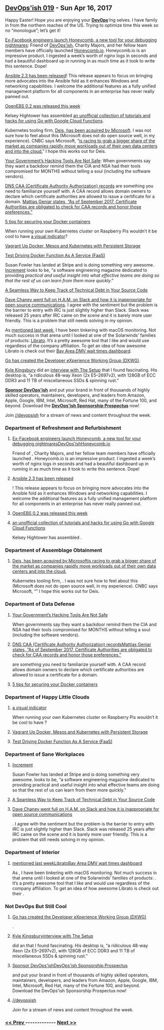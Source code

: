 ## [DevOps'ish 019](https://devopsish.com/019) - Sun Apr 16, 2017

Happy Easter! Hope you are enjoying your <a href="https://devopsish.com/"><strong>DevOps</strong></a>‘ing selves. I have family in from the northern reaches of the US. Trying to optimize time this week so no “monologue”; let’s get it!

<a href="http://www.techrepublic.com/article/ex-facebook-engineers-launch-honeycomb-a-new-tool-for-your-debugging-nightmares/">Ex-Facebook engineers launch Honeycomb, a new tool for your debugging nightmares</a>: Friend of <a href="https://devopsish.com/">DevOps’ish</a>, Charity Majors, and her fellow team members have officially launched <a href="https://honeycomb.io/">Honeycomb.io</a>. Honeycomb.io is an impressive product. I ingested a week’s worth of nginx logs in seconds and had a beautiful dashboard up in running in as much time as it took to write this sentence. Dope!

<a href="https://www.redhat.com/en/about/press-releases/red-hat-delivers-advanced-network-automation-latest-version-ansible?sc_cid=7016000000127NJAAY">Ansible 2.3 has been released</a>! This release appears to focus on bringing more advocates into the Ansible fold as it enhances Windows and networking capabilities. I welcome the additional features as a fully unified management platform for all components in an enterprise has never really panned out.

<a href="https://blog.openebs.io/openebs-sprinting-ahead-0-2-released-28f5001deeaa">OpenEBS 0.2 was released this week</a>

Kelsey Hightower has assembled <a href="https://github.com/kelseyhightower/google-cloud-functions-go">an unofficial collection of tutorials and hacks for using Go with Google Cloud Functions</a>.

Kubernetes tooling firm, <a href="https://deis.com/blog/2017/deis-to-join-microsoft/">Deis, has been acquired by Microsoft</a>. I was not sure how to feel about this (Microsoft does not do open source well, in my experience). CNBC says Microsoft, “<a href="http://www.cnbc.com/2017/04/10/microsoft-acquires-deis-in-latest-bid-to-catch-aws.html">is racing to grab a bigger share of the market as companies rapidly move workloads out of their own data centers and into the cloud.</a>” I hope this works out for Deis.

<a href="https://motherboard.vice.com/en_us/article/your-governments-hacking-tools-are-not-safe">Your Government’s Hacking Tools Are Not Safe</a>: When governments say they want a backdoor remind them the CIA and NSA had their tools compromised for MONTHS without telling a soul (including the software vendors).

<a href="https://tools.ietf.org/html/rfc6844">DNS CAA (Certificate Authority Authorization) records</a> are something you need to familiarize yourself with. A CAA record allows domain owners to declare which certificate authorities are allowed to issue a certificate for a domain. <a href="https://ma.ttias.be/caa-checking-becomes-mandatory-ssltls-certificates/?utm_source=cronweekly.com">Mattias Geniar states, “As of September 2017, Certificate Authorities are obligated to check for CAA records and honor those preferences.”</a>

<a href="http://www.techrepublic.com/article/5-tips-for-securing-your-docker-containers/">5 tips for securing your Docker containers</a>

When running your own Kubernetes cluster on Raspberry Pis wouldn’t it be cool to have <a href="https://youtu.be/a7MX6ED2zVM">a visual indicator</a>?

<a href="https://blog.codedellemc.com/2017/04/12/vagrant-docker-mesos-kubernetes-persistent-storage/">Vagrant Up Docker, Mesos and Kubernetes with Persistent Storage</a>

<a href="https://www.brianchristner.io/test-driving-docker-function-as-a-service-faas/">Test Driving Docker Function As A Service (FaaS)</a>

Susan Fowler has landed at Stripe and is doing something very awesome. <a href="https://increment.com/">Increment</a> looks to be, “a software engineering magazine dedicated to providing <em>practical and useful insight into what effective teams are doing so that the rest of us can learn from them more quickly</em>.”

<a href="http://philippe.bourgau.net/a-seamless-way-to-keep-track-of-technical-debt-in-your-source-code/">A Seamless Way to Keep Track of Technical Debt in Your Source Code</a>

<a href="https://dave.cheney.net/2017/04/11/why-slack-is-inappropriate-for-open-source-communications">Dave Chaney went full on H.A.M. on Slack and how it is inappropriate for open source communications</a>. I agree with the sentiment but the problem is the barrier to entry with IRC is just slightly higher than Slack. Slack was released 25 years after IRC came on the scene and it is barely more user friendly. This is a problem that still needs solving in my opinion.

As <a href="../018/">mentioned last week</a>, I have been tinkering with macOS monitoring. Not much success in that arena until I looked at one of the Solarwinds’ families of products: <a href="https://www.librato.com/">Librato</a>. It’s a pretty awesome tool that I like and would use regardless of the company affiliation. To get an idea of how awesome Librato is check out their <a href="https://metrics.librato.com/s/public/r623c3itn?duration=21600&amp;end_time=1489696705&amp;intercom=true">Bay Area DMV wait times dashboard</a>.

<a href="https://blog.golang.org/developer-experience">Go has created the Developer eXperience Working Group (DXWG)</a>.

<a href="https://aphyr.com/">Kyle Kingsbury</a> did an <a href="https://usesthis.com/interviews/kyle.kingsbury/">interview with The Setup</a> that I found fascinating. His desktop is, “a ridiculous 48-way Xeon (2x E5–2697v2), with 128GB of ECC DDR3 and 11 TB of miscellaneous SSDs &amp; spinning rust.”

<a href="https://devopsish.com/sponsor/" title="Sponsor DevOps&#39;ish"><strong>Sponsor DevOps&#39;ish</strong></a> and put your brand in front of thousands of highly skilled operators, maintainers, developers, and leaders from Amazon, Apple, Google, IBM, Intel, Microsoft, Red Hat, many of the Fortune 100, and beyond. Download the <strong><a href="https://devopsi.sh/prospectus">DevOps&#39;ish Sponsorship Prospectus</a></strong> now!

Join <a href="https://www.reddit.com/r/devopsish/">/<span class="fa fa-reddit-alien fa-sm" aria-hidden="true"></span>/devopsish</a> for a stream of news and content throughout the week.

### Department of Refreshment and Refurbishment

1. [Ex-Facebook engineers launch Honeycomb, a new tool for your debugging nightmaresDevOps’ishHoneycomb.io](http://www.techrepublic.com/article/ex-facebook-engineers-launch-honeycomb-a-new-tool-for-your-debugging-nightmares/)

     Friend of , Charity Majors, and her fellow team members have officially launched . Honeycomb.io is an impressive product. I ingested a week’s worth of nginx logs in seconds and had a beautiful dashboard up in running in as much time as it took to write this sentence. Dope!
1. [Ansible 2.3 has been released](https://www.redhat.com/en/about/press-releases/red-hat-delivers-advanced-network-automation-latest-version-ansible?sc_cid=7016000000127NJAAY)

    ! This release appears to focus on bringing more advocates into the Ansible fold as it enhances Windows and networking capabilities. I welcome the additional features as a fully unified management platform for all components in an enterprise has never really panned out.
1. [OpenEBS 0.2 was released this week](https://blog.openebs.io/openebs-sprinting-ahead-0-2-released-28f5001deeaa)

    
1. [an unofficial collection of tutorials and hacks for using Go with Google Cloud Functions](https://github.com/kelseyhightower/google-cloud-functions-go)

    Kelsey Hightower has assembled .
### Department of Assemblage Obtainment

1. [Deis, has been acquired by Microsoftis racing to grab a bigger share of the market as companies rapidly move workloads out of their own data centers and into the cloud.](https://deis.com/blog/2017/deis-to-join-microsoft/)

    Kubernetes tooling firm, . I was not sure how to feel about this (Microsoft does not do open source well, in my experience). CNBC says Microsoft, “” I hope this works out for Deis.
### Department of Data Defense

1. [Your Government’s Hacking Tools Are Not Safe](https://motherboard.vice.com/en_us/article/your-governments-hacking-tools-are-not-safe)

     When governments say they want a backdoor remind them the CIA and NSA had their tools compromised for MONTHS without telling a soul (including the software vendors).
1. [DNS CAA (Certificate Authority Authorization) recordsMattias Geniar states, “As of September 2017, Certificate Authorities are obligated to check for CAA records and honor those preferences.”](https://tools.ietf.org/html/rfc6844)

    are something you need to familiarize yourself with. A CAA record allows domain owners to declare which certificate authorities are allowed to issue a certificate for a domain.
1. [5 tips for securing your Docker containers](http://www.techrepublic.com/article/5-tips-for-securing-your-docker-containers/)

    
### Department of Happy Little Clouds

1. [a visual indicator](https://youtu.be/a7MX6ED2zVM)

    When running your own Kubernetes cluster on Raspberry Pis wouldn’t it be cool to have ?
1. [Vagrant Up Docker, Mesos and Kubernetes with Persistent Storage](https://blog.codedellemc.com/2017/04/12/vagrant-docker-mesos-kubernetes-persistent-storage/)

    
1. [Test Driving Docker Function As A Service (FaaS)](https://www.brianchristner.io/test-driving-docker-function-as-a-service-faas/)

    
### Department of Sane Workplaces

1. [Increment](https://increment.com/)

    Susan Fowler has landed at Stripe and is doing something very awesome.  looks to be, “a software engineering magazine dedicated to providing practical and useful insight into what effective teams are doing so that the rest of us can learn from them more quickly.”
1. [A Seamless Way to Keep Track of Technical Debt in Your Source Code](http://philippe.bourgau.net/a-seamless-way-to-keep-track-of-technical-debt-in-your-source-code/)

    
1. [Dave Chaney went full on H.A.M. on Slack and how it is inappropriate for open source communications](https://dave.cheney.net/2017/04/11/why-slack-is-inappropriate-for-open-source-communications)

    . I agree with the sentiment but the problem is the barrier to entry with IRC is just slightly higher than Slack. Slack was released 25 years after IRC came on the scene and it is barely more user friendly. This is a problem that still needs solving in my opinion.
### Department of Interior

1. [mentioned last weekLibratoBay Area DMV wait times dashboard](../018/)

    As , I have been tinkering with macOS monitoring. Not much success in that arena until I looked at one of the Solarwinds’ families of products: . It’s a pretty awesome tool that I like and would use regardless of the company affiliation. To get an idea of how awesome Librato is check out their .
### Not DevOps But Still Cool

1. [Go has created the Developer eXperience Working Group (DXWG)](https://blog.golang.org/developer-experience)

    .
1. [Kyle Kingsburyinterview with The Setup](https://aphyr.com/)

    did an  that I found fascinating. His desktop is, “a ridiculous 48-way Xeon (2x E5–2697v2), with 128GB of ECC DDR3 and 11 TB of miscellaneous SSDs & spinning rust.”
1. [Sponsor DevOps'ishDevOps'ish Sponsorship Prospectus](https://devopsish.com/sponsor/)

    and put your brand in front of thousands of highly skilled operators, maintainers, developers, and leaders from Amazon, Apple, Google, IBM, Intel, Microsoft, Red Hat, many of the Fortune 100, and beyond. Download the DevOps'ish Sponsorship Prospectus now!
1. [//devopsish](https://www.reddit.com/r/devopsish/)

    Join  for a stream of news and content throughout the week.

### [ << Prev ](devopsweekly-018.md) ------------- [ Next >> ](devopsweekly-020.md)
